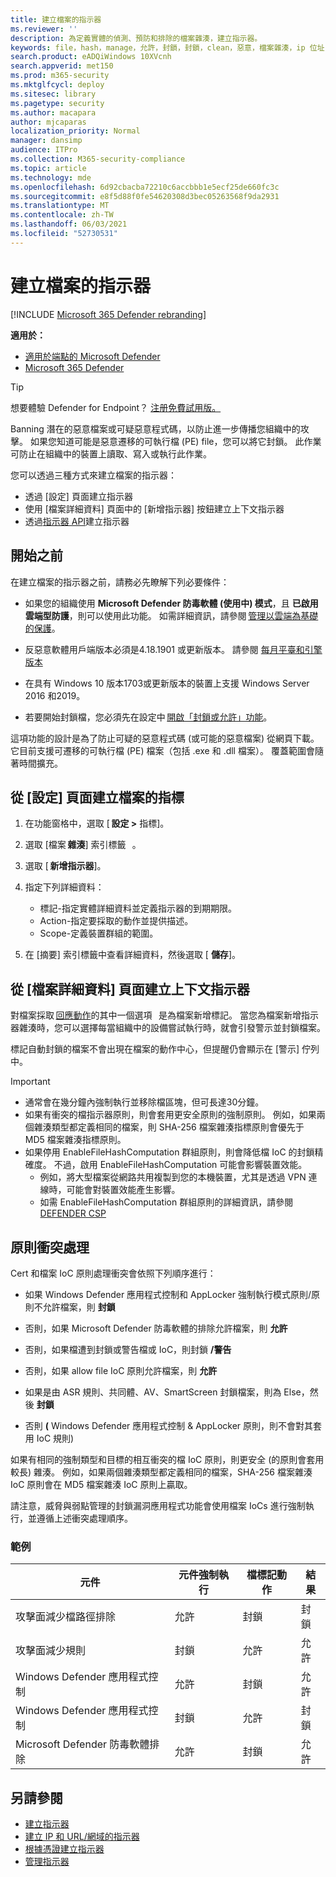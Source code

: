 ```yaml
---
title: 建立檔案的指示器
ms.reviewer: ''
description: 為定義實體的偵測、預防和排除的檔案雜湊，建立指示器。
keywords: file，hash，manage，允許，封鎖，封鎖，clean，惡意，檔案雜湊，ip 位址，url，網域
search.product: eADQiWindows 10XVcnh
search.appverid: met150
ms.prod: m365-security
ms.mktglfcycl: deploy
ms.sitesec: library
ms.pagetype: security
ms.author: macapara
author: mjcaparas
localization_priority: Normal
manager: dansimp
audience: ITPro
ms.collection: M365-security-compliance
ms.topic: article
ms.technology: mde
ms.openlocfilehash: 6d92cbacba72210c6accbbb1e5ecf25de660fc3c
ms.sourcegitcommit: e8f5d88f0fe54620308d3bec05263568f9da2931
ms.translationtype: MT
ms.contentlocale: zh-TW
ms.lasthandoff: 06/03/2021
ms.locfileid: "52730531"
---
```

# <a name="create-indicators-for-files"></a>建立檔案的指示器

[!INCLUDE [Microsoft 365 Defender rebranding](../../includes/microsoft-defender.md)]

**適用於：**
- [適用於端點的 Microsoft Defender](https://go.microsoft.com/fwlink/p/?linkid=2154037)
- [Microsoft 365 Defender](https://go.microsoft.com/fwlink/?linkid=2118804)

> [!TIP]
> 想要體驗 Defender for Endpoint？ [注册免費試用版。](https://www.microsoft.com/en-us/WindowsForBusiness/windows-atp?ocid=docs-wdatp-automationexclusionlist-abovefoldlink)

Banning 潛在的惡意檔案或可疑惡意程式碼，以防止進一步傳播您組織中的攻擊。 如果您知道可能是惡意遷移的可執行檔 (PE) file，您可以將它封鎖。 此作業可防止在組織中的裝置上讀取、寫入或執行此作業。

您可以透過三種方式來建立檔案的指示器：

- 透過 [設定] 頁面建立指示器
- 使用 [檔案詳細資料] 頁面中的 [新增指示器] 按鈕建立上下文指示器
- 透過[指示器 API](ti-indicator.md)建立指示器

## <a name="before-you-begin"></a>開始之前

在建立檔案的指示器之前，請務必先瞭解下列必要條件：

- 如果您的組織使用 **Microsoft Defender 防毒軟體 (使用中) 模式**，且 **已啟用雲端型防護**，則可以使用此功能。 如需詳細資訊，請參閱 [管理以雲端為基礎的保護](/windows/security/threat-protection/microsoft-defender-antivirus/deploy-manage-report-microsoft-defender-antivirus)。

- 反惡意軟體用戶端版本必須是4.18.1901 或更新版本。 請參閱 [每月平臺和引擎版本](manage-updates-baselines-microsoft-defender-antivirus.md#monthly-platform-and-engine-versions)

- 在具有 Windows 10 版本1703或更新版本的裝置上支援 Windows Server 2016 和2019。

- 若要開始封鎖檔，您必須先在設定中 [開啟「封鎖或允許」功能](advanced-features.md)。

這項功能的設計是為了防止可疑的惡意程式碼 (或可能的惡意檔案) 從網頁下載。 它目前支援可遷移的可執行檔 (PE) 檔案（包括 .exe 和 .dll 檔案）。 覆蓋範圍會隨著時間擴充。

## <a name="create-an-indicator-for-files-from-the-settings-page"></a>從 [設定] 頁面建立檔案的指標

1. 在功能窗格中，選取 [ **設定 >** 指標]。

2. 選取 [檔案 **雜湊**] 索引標籤   。

3. 選取 [ **新增指示器**]。

4. 指定下列詳細資料：
    - 標記-指定實體詳細資料並定義指示器的到期期限。
    - Action-指定要採取的動作並提供描述。
    - Scope-定義裝置群組的範圍。

5. 在 [摘要] 索引標籤中查看詳細資料，然後選取 [ **儲存**]。

## <a name="create-a-contextual-indicator-from-the-file-details-page"></a>從 [檔案詳細資料] 頁面建立上下文指示器

對檔案採取 [回應動作](respond-file-alerts.md)的其中一個選項   是為檔案新增標記。 當您為檔案新增指示器雜湊時，您可以選擇每當組織中的設備嘗試執行時，就會引發警示並封鎖檔案。

標記自動封鎖的檔案不會出現在檔案的動作中心，但提醒仍會顯示在 [警示] 佇列中。

>[!IMPORTANT]
>- 通常會在幾分鐘內強制執行並移除檔區塊，但可長達30分鐘。
>- 如果有衝突的檔指示器原則，則會套用更安全原則的強制原則。 例如，如果兩個雜湊類型都定義相同的檔案，則 SHA-256 檔案雜湊指標原則會優先于 MD5 檔案雜湊指標原則。
>- 如果停用 EnableFileHashComputation 群組原則，則會降低檔 IoC 的封鎖精確度。 不過，啟用 EnableFileHashComputation 可能會影響裝置效能。
>    - 例如，將大型檔案從網路共用複製到您的本機裝置，尤其是透過 VPN 連線時，可能會對裝置效能產生影響。
>    - 如需 EnableFileHashComputation 群組原則的詳細資訊，請參閱 [DEFENDER CSP](/windows/client-management/mdm/defender-csp)

## <a name="policy-conflict-handling"></a>原則衝突處理  

Cert 和檔案 IoC 原則處理衝突會依照下列順序進行：

- 如果 Windows Defender 應用程式控制和 AppLocker 強制執行模式原則/原則不允許檔案，則 **封鎖**

- 否則，如果 Microsoft Defender 防毒軟體的排除允許檔案，則 **允許**

- 否則，如果檔遭到封鎖或警告檔或 IoC，則封鎖 **/警告**

- 否則，如果 allow file IoC 原則允許檔案，則 **允許**

- 如果是由 ASR 規則、共同體、AV、SmartScreen 封鎖檔案，則為 Else，然後 **封鎖**  

- 否則 **(** Windows Defender 應用程式控制 & AppLocker 原則，則不會對其套用 IoC 規則) 

如果有相同的強制類型和目標的相互衝突的檔 IoC 原則，則更安全 (的原則會套用較長) 雜湊。 例如，如果兩個雜湊類型都定義相同的檔案，SHA-256 檔案雜湊 IoC 原則會在 MD5 檔案雜湊 IoC 原則上贏取。

請注意，威脅與弱點管理的封鎖漏洞應用程式功能會使用檔案 IoCs 進行強制執行，並遵循上述衝突處理順序。

### <a name="examples"></a>範例

|元件 |元件強制執行 |檔標記動作 |結果
|--|--|--|--|
|攻擊面減少檔路徑排除 |允許 |封鎖 |封鎖
|攻擊面減少規則 |封鎖 |允許 |允許
|Windows Defender 應用程式控制 |允許 |封鎖 |允許 |
|Windows Defender 應用程式控制 |封鎖 |允許 |封鎖
|Microsoft Defender 防毒軟體排除 |允許 |封鎖 |允許

## <a name="see-also"></a>另請參閱

- [建立指示器](manage-indicators.md)
- [建立 IP 和 URL/網域的指示器](indicator-ip-domain.md)
- [根據憑證建立指示器](indicator-certificates.md)
- [管理指示器](indicator-manage.md)
